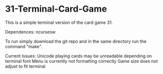 # 31-Terminal-Card-Game

This is a simple terminal version of the card game 31.

Dependences:
    ncursesw

To run simply download the git repo and in the same directory run the command "make". 

Current Issues:
    Unicode playing cards may be unreadable depending on terminal font
    Menu is currently not formatting correctly
    Game size does not adjust to fit terminal
